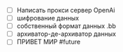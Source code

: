 - [ ] Написать прокси сервер  OpenAi
- [ ] шифрование данных 
- [ ] собственный формат данных .bb 
- [ ] архиватор-де-архиватор данных 
- [ ] ПРИВЕТ МИР 
#future 
